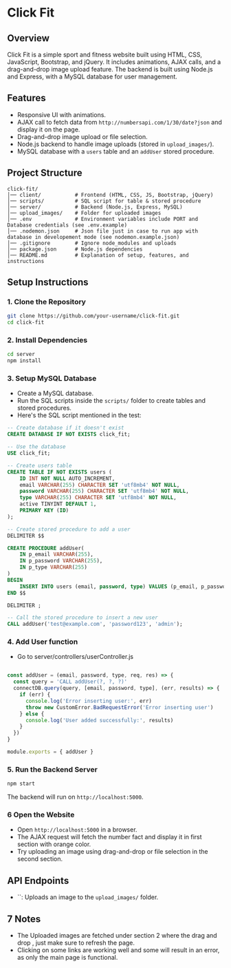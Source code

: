 # Click Fit

## Overview

Click Fit is a simple sport and fitness website built using HTML, CSS, JavaScript, Bootstrap, and jQuery. It includes animations, AJAX calls, and a drag-and-drop image upload feature. The backend is built using Node.js and Express, with a MySQL database for user management.

## Features

- Responsive UI with animations.
- AJAX call to fetch data from `http://numbersapi.com/1/30/date?json` and display it on the page.
- Drag-and-drop image upload or file selection.
- Node.js backend to handle image uploads (stored in `upload_images/`).
- MySQL database with a `users` table and an `addUser` stored procedure.

## Project Structure

```
click-fit/
│── client/           # Frontend (HTML, CSS, JS, Bootstrap, jQuery)
│── scripts/          # SQL script for table & stored procedure
│── server/           # Backend (Node.js, Express, MySQL)
│── upload_images/    # Folder for uploaded images
│── .env              # Environment variables include PORT and Database credentials (see .env.example)
│── .nodemon.json     # Json file just in case to run app with database in developement mode (see nodemon.example.json)
│── .gitignore        # Ignore node_modules and uploads
│── package.json      # Node.js dependencies
│── README.md         # Explanation of setup, features, and instructions
```

## Setup Instructions

### 1. Clone the Repository

```sh
git clone https://github.com/your-username/click-fit.git
cd click-fit
```

### 2. Install Dependencies

```sh
cd server
npm install
```

### 3. Setup MySQL Database

- Create a MySQL database.
- Run the SQL scripts inside the `scripts/` folder to create tables and stored procedures.
- Here's the SQL script mentioned in the test:

```sql
-- Create database if it doesn't exist
CREATE DATABASE IF NOT EXISTS click_fit;

-- Use the database
USE click_fit;

-- Create users table
CREATE TABLE IF NOT EXISTS users (
    ID INT NOT NULL AUTO_INCREMENT,
    email VARCHAR(255) CHARACTER SET 'utf8mb4' NOT NULL,
    password VARCHAR(255) CHARACTER SET 'utf8mb4' NOT NULL,
    type VARCHAR(255) CHARACTER SET 'utf8mb4' NOT NULL,
    active TINYINT DEFAULT 1,
    PRIMARY KEY (ID)
);

-- Create stored procedure to add a user
DELIMITER $$

CREATE PROCEDURE addUser(
    IN p_email VARCHAR(255),
    IN p_password VARCHAR(255),
    IN p_type VARCHAR(255)
)
BEGIN
    INSERT INTO users (email, password, type) VALUES (p_email, p_password, p_type);
END $$

DELIMITER ;

-- Call the stored procedure to insert a new user
CALL addUser('test@example.com', 'password123', 'admin');
```

### 4. Add User function
- Go to server/controllers/userController.js

```javascript

const addUser = (email, password, type, req, res) => {
  const query = 'CALL addUser(?, ?, ?)'
  connectDB.query(query, [email, password, type], (err, results) => {
    if (err) {
      console.log('Error inserting user:', err)
      throw new CustomError.BadRequestError('Error inserting user')
    } else {
      console.log('User added successfully:', results)
    }
  })
}

module.exports = { addUser }
```

### 5. Run the Backend Server

```sh
npm start
```

The backend will run on `http://localhost:5000`.

### 6 Open the Website

- Open `http://localhost:5000` in a browser.
- The AJAX request will fetch the number fact and display it in first section with orange color.
- Try uploading an image using drag-and-drop or file selection in the second section.

## API Endpoints

- ``: Uploads an image to the `upload_images/` folder.

## 7 Notes

- The Uploaded images are fetched under section 2 where the drag and drop , just make sure to refresh the page.
- Clicking on some links are working well and some will result in an error, as only the main page is functional.